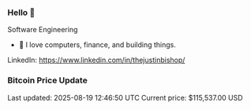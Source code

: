 ### Hello 🤙  

Software Engineering

- 🔭 I love computers, finance, and building things.
  
LinkedIn: https://www.linkedin.com/in/thejustinbishop/  






























































































































































































































































































































































































































































































































































































































































































































































































































































































































































































### Bitcoin Price Update
Last updated: 2025-08-19 12:46:50 UTC
Current price: $115,537.00 USD
